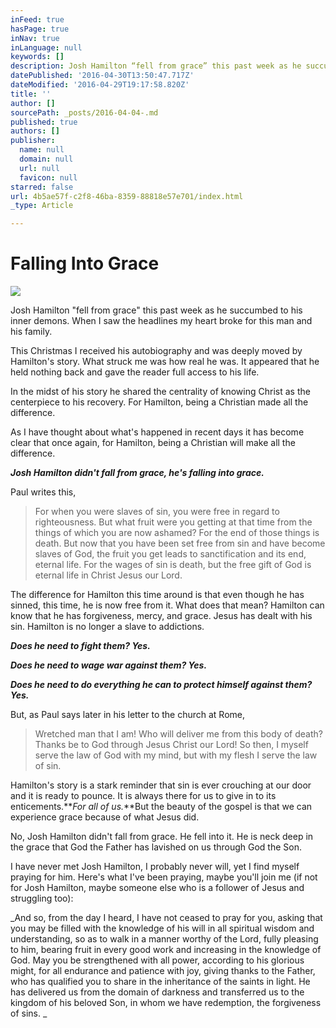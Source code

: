 ```yaml
---
inFeed: true
hasPage: true
inNav: true
inLanguage: null
keywords: []
description: Josh Hamilton “fell from grace” this past week as he succumbed to his inner demons. When I saw the headlines my heart broke for this man and his family.
datePublished: '2016-04-30T13:50:47.717Z'
dateModified: '2016-04-29T19:17:58.820Z'
title: ''
author: []
sourcePath: _posts/2016-04-04-.md
published: true
authors: []
publisher:
  name: null
  domain: null
  url: null
  favicon: null
starred: false
url: 4b5ae57f-c2f8-46ba-8359-88818e57e701/index.html
_type: Article

---
```

# Falling Into Grace
![](https://the-grid-user-content.s3-us-west-2.amazonaws.com/82defacb-e8bb-4dab-bfba-2da662af4969.jpg)

Josh Hamilton "fell from grace" this past week as he succumbed to his inner demons. When I saw the headlines my heart broke for this man and his family.

This Christmas I received his autobiography and was deeply moved by Hamilton's story. What struck me was how real he was. It appeared that he held nothing back and gave the reader full access to his life.

In the midst of his story he shared the centrality of knowing Christ as the centerpiece to his recovery. For Hamilton, being a Christian made all the difference.

As I have thought about what's happened in recent days it has become clear that once again, for Hamilton, being a Christian will make all the difference.

_**Josh Hamilton didn't fall from grace, he's falling into grace.**_

Paul writes this,

> For when you were slaves of sin, you were free in regard to righteousness. But what fruit were you getting at that time from the things of which you are now ashamed? For the end of those things is death. But now that you have been set free from sin and have become slaves of God, the fruit you get leads to sanctification and its end, eternal life. For the wages of sin is death, but the free gift of God is eternal life in Christ Jesus our Lord.

The difference for Hamilton this time around is that even though he has sinned, this time, he is now free from it. What does that mean? Hamilton can know that he has forgiveness, mercy, and grace. Jesus has dealt with his sin. Hamilton is no longer a slave to addictions.

**_Does he need to fight them? Yes._**

**_Does he need to wage war against them? Yes._**

**_Does he need to do everything he can to protect himself against them? Yes._**

But, as Paul says later in his letter to the church at Rome,

> Wretched man that I am! Who will deliver me from this body of death? Thanks be to God through Jesus Christ our Lord! So then, I myself serve the law of God with my mind, but with my flesh I serve the law of sin.

Hamilton's story is a stark reminder that sin is ever crouching at our door and it is ready to pounce. It is always there for us to give in to its enticements.**_For all of us._**But the beauty of the gospel is that we can experience grace because of what Jesus did.

No, Josh Hamilton didn't fall from grace. He fell into it. He is neck deep in the grace that God the Father has lavished on us through God the Son.

I have never met Josh Hamilton, I probably never will, yet I find myself praying for him. Here's what I've been praying, maybe you'll join me (if not for Josh Hamilton, maybe someone else who is a follower of Jesus and struggling too):

_And so, from the day I heard, I have not ceased to pray for you, asking that you may be filled with the knowledge of his will in all spiritual wisdom and understanding, so as to walk in a manner worthy of the Lord, fully pleasing to him, bearing fruit in every good work and increasing in the knowledge of God. May you be strengthened with all power, according to his glorious might, for all endurance and patience with joy, giving thanks to the Father, who has qualified you to share in the inheritance of the saints in light. He has delivered us from the domain of darkness and transferred us to the kingdom of his beloved Son, in whom we have redemption, the forgiveness of sins. _